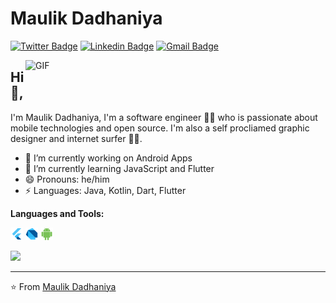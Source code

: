 # Maulik Dadhaniya 
[![Twitter Badge](https://img.shields.io/badge/-@maulikdadhania-1ca0f1?style=flat-square&labelColor=1ca0f1&logo=twitter&logoColor=white&link=https://twitter.com/maulikdadhania)](https://twitter.com/maulikdadhania) [![Linkedin Badge](https://img.shields.io/badge/-maulikdadhaniya-blue?style=flat-square&logo=Linkedin&logoColor=white&link=https://www.linkedin.com/in/maulikdadhaniya/)](https://www.linkedin.com/in/maulikdadhaniya/)
[![Gmail Badge](https://img.shields.io/badge/-maulik.dadhaniya1995@gmail.com-c14438?style=flat-square&logo=Gmail&logoColor=white&link=mailto:maulik.dadhaniya1995@gmail.com)](mailto:maulik.dadhaniya1995@gmail.com)

<img align="right" alt="GIF" src="https://media.giphy.com/media/836HiJc7pgzy8iNXCn/giphy.gif" width="480px"/>

## Hi 👋, 
I'm Maulik Dadhaniya, I'm a software engineer 👨‍💻 who is passionate about mobile technologies and open source. I'm also a self procliamed graphic designer and internet surfer 
🏄‍♂️. 

- 🔭 I’m currently working on Android Apps
- 🌱 I’m currently learning JavaScript and Flutter
- 😄 Pronouns: he/him
-  ⚡ Languages: Java, Kotlin, Dart, Flutter

**Languages and Tools:**  

<code><img height="20" src="https://raw.githubusercontent.com/github/explore/80688e429a7d4ef2fca1e82350fe8e3517d3494d/topics/flutter/flutter.png"></code>
<code><img height="20" src="https://raw.githubusercontent.com/github/explore/80688e429a7d4ef2fca1e82350fe8e3517d3494d/topics/dart/dart.png"></code>
<code><img height="20" src="https://raw.githubusercontent.com/github/explore/80688e429a7d4ef2fca1e82350fe8e3517d3494d/topics/android/android.png"></code>


<img src="https://github-readme-stats.vercel.app/api?username=maulikdadhaniya&&show_icons=true&title_color=ffffff&icon_color=593d88&text_color=ffffff&bg_color=000000">



---
⭐️ From [Maulik Dadhaniya](https://github.com/maulikdadhaniya)
